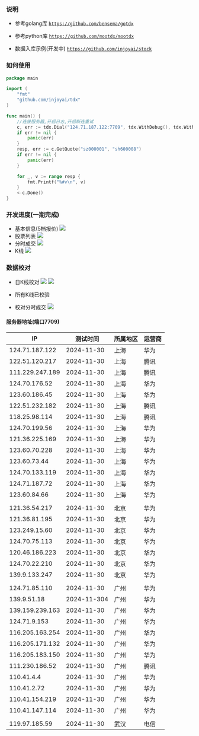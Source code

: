 ### 说明

* 参考golang库 [`https://github.com/bensema/gotdx`](https://github.com/bensema/gotdx)
* 参考python库 [`https://github.com/mootdx/mootdx`](https://github.com/mootdx/mootdx)

* 数据入库示例(开发中) [`https://github.com/injoyai/stock`](https://github.com/injoyai/stock)

### 如何使用

```go
package main

import (
	"fmt"
	"github.com/injoyai/tdx"
)

func main() {
	//连接服务器,开启日志,开启断连重试
	c, err := tdx.Dial("124.71.187.122:7709", tdx.WithDebug(), tdx.WithRedial())
	if err != nil {
		panic(err)
	}
	resp, err := c.GetQuote("sz000001", "sh600008")
	if err != nil {
		panic(err)
	}

	for _, v := range resp {
		fmt.Printf("%#v\n", v)
	}
	<-c.Done()
}

```

### 开发进度(一期完成)

* 基本信息(5档报价)
  ![](docs/plan20241025.png)
* 股票列表
  ![](docs/plan20241028-1.png)
* 分时成交
  ![](docs/plan20241028-2.png)
* K线
  ![](docs/plan20241029.png)

### 数据校对

* 日K线校对
  ![](docs/check_kline.png)
  ![](docs/check_kline_right.png)

* 所有K线已校验

* 校对分时成交
  ![](docs/check_trade.png)

#### 服务器地址(端口7709)

| IP              | 测试时间        | 所属地区 | 运营商 |
|-----------------|-------------|------|-----|
| 124.71.187.122  | 2024-11-30  | 上海   | 华为  |
| 122.51.120.217  | 2024-11-30  | 上海   | 腾讯  |
| 111.229.247.189 | 2024-11-30  | 上海   | 腾讯  |
| 124.70.176.52   | 2024-11-30  | 上海   | 华为  |
| 123.60.186.45   | 2024-11-30  | 上海   | 华为  |
| 122.51.232.182  | 2024-11-30  | 上海   | 腾讯  |
| 118.25.98.114   | 2024-11-30  | 上海   | 腾讯  |
| 124.70.199.56   | 2024-11-30  | 上海   | 华为  |
| 121.36.225.169  | 2024-11-30  | 上海   | 华为  |
| 123.60.70.228   | 2024-11-30  | 上海   | 华为  |
| 123.60.73.44    | 2024-11-30  | 上海   | 华为  |
| 124.70.133.119  | 2024-11-30  | 上海   | 华为  |
| 124.71.187.72   | 2024-11-30  | 上海   | 华为  |
| 123.60.84.66    | 2024-11-30  | 上海   | 华为  |
|                 |             |      |     |
| 121.36.54.217   | 2024-11-30  | 北京   | 华为  |
| 121.36.81.195   | 2024-11-30  | 北京   | 华为  |
| 123.249.15.60   | 2024-11-30  | 北京   | 华为  |
| 124.70.75.113   | 2024-11-30  | 北京   | 华为  |
| 120.46.186.223  | 2024-11-30  | 北京   | 华为  |
| 124.70.22.210   | 2024-11-30  | 北京   | 华为  |
| 139.9.133.247   | 2024-11-30  | 北京   | 华为  |
|                 |             |      |     |
| 124.71.85.110   | 2024-11-30  | 广州   | 华为  |
| 139.9.51.18     | 2024-11-304 | 广州   | 华为  |
| 139.159.239.163 | 2024-11-30  | 广州   | 华为  |
| 124.71.9.153    | 2024-11-30  | 广州   | 华为  |
| 116.205.163.254 | 2024-11-30  | 广州   | 华为  |
| 116.205.171.132 | 2024-11-30  | 广州   | 华为  |
| 116.205.183.150 | 2024-11-30  | 广州   | 华为  |
| 111.230.186.52  | 2024-11-30  | 广州   | 腾讯  |
| 110.41.4.4      | 2024-11-30  | 广州   | 华为  |
| 110.41.2.72     | 2024-11-30  | 广州   | 华为  |
| 110.41.154.219  | 2024-11-30  | 广州   | 华为  |
| 110.41.147.114  | 2024-11-30  | 广州   | 华为  |
|                 |             |      |     |
| 119.97.185.59   | 2024-11-30  | 武汉   | 电信  |




